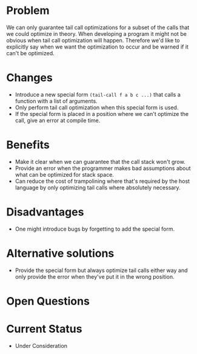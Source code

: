 # Problem
We can only guarantee tail call optimizations for a subset of the calls that we could optimize in theory. When developing a program it might not be obvious when tail call optimization will happen. Therefore we'd like to explicitly say when we want the optimization to occur and be warned if it can't be optimized.

# Changes

- Introduce a new special form `(tail-call f a b c ...)` that calls a function with a list of arguments.
- Only perform tail call optimization when this special form is used.
- If the special form is placed in a position where we can't optimize the call, give an error at compile time.

# Benefits

- Make it clear when we can guarantee that the call stack won't grow.
- Provide an error when the programmer makes bad assumptions about what can be optimized for stack space.
- Can reduce the cost of trampolining where that's required by the host language by only optimizing tail calls where absolutely necessary. 

# Disadvantages

- One might introduce bugs by forgetting to add the special form.

# Alternative solutions

- Provide the special form but always optimize tail calls either way and only provide the error when they've put it in the wrong position.

# Open Questions

# Current Status

- Under Consideration
